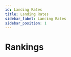 ```yaml
---
id: Landing Rates
title: Landing Rates
sidebar_label: Landing Rates
sidebar_position: 1
---
```


# Rankings